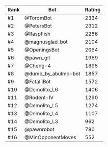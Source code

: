 Rank|Bot|Rating
---|---|---
#1|@ToromBot|2334
#2|@PetersBot|2312
#3|@RaspFish|2286
#4|@magnusglad_bot|2104
#5|@OpeningsBot|2064
#6|@pawn_git|1969
#7|@Cheng-4|1895
#8|@dumb_by_abulmo-bot|1857
#9|@FataliiBot|1572
#10|@Demolito_L6|1406
#11|@Rodent-IV|1290
#12|@Demolito_L5|1274
#13|@Demolito_L4|1107
#14|@Demolito_L3|962
#15|@pawnrobot|790
#16|@MinOpponentMoves|552
